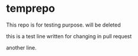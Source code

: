# temprepo
This repo is for testing purpose. will be deleted 

this is a test line written for changing in pull request

another line.

